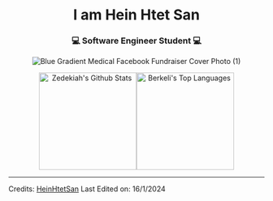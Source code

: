 
<div align=center>
  <h1>I am Hein Htet San</h1>
  <h3>💻 Software Engineer Student 💻</h3>
</div>

<div align=center>

![Blue Gradient Medical Facebook Fundraiser Cover Photo (1)](https://github.com/Hein-HtetSan/Hein-HtetSan/assets/99192842/f6b2c0b8-1e62-48d8-8732-20d79f398130)


<div align=center>
  <img alt="Zedekiah's Github Stats" src="https://github-readme-stats.vercel.app/api/?username=Hein-HtetSan&show_icons=true&include_all_commits=true&count_private=true&theme=react&hide_border=true&bg_color=1F222E&title_color=F85D7F&icon_color=F8D866" height="192px"/><img alt="Berkeli's Top Languages" src="https://github-readme-stats.vercel.app/api/top-langs/?username=Hein-HtetSan&langs_count=8&layout=compact&theme=react&hide_border=true&bg_color=1F222E&title_color=F85D7F&icon_color=F8D866" height="192px"/>
</div>

</div>

-----

Credits: [HeinHtetSan](https://github.com/Hein-HtetSan)
Last Edited on: 16/1/2024
